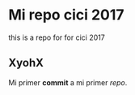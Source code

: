 # Mi repo cici 2017
this is a repo for for cici 2017

## XyohX

Mi primer **commit** a mi primer *repo*.
